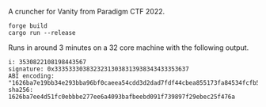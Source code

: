 A cruncher for Vanity from Paradigm CTF 2022.

```
forge build
cargo run --release
```

Runs in around 3 minutes on a 32 core machine with the following output.

```
i: 3530822108198443567
signature: 0x33353330383232313038313938343433353637
ABI encoding: "1626ba7e19bb34e293bba96bf0caeea54cdd3d2dad7fdf44cbea855173fa84534fcfb528000000000000000000000000000000000000000000000000000000000000004000000000000000000000000000000000000000000000000000000000000000133335333038323231303831393834343335363700000000000000000000000000"
sha256: 1626ba7ee4d51fc0ebbbe277ee6a4093bafbeebd091f739897f29ebec25f476a
```
